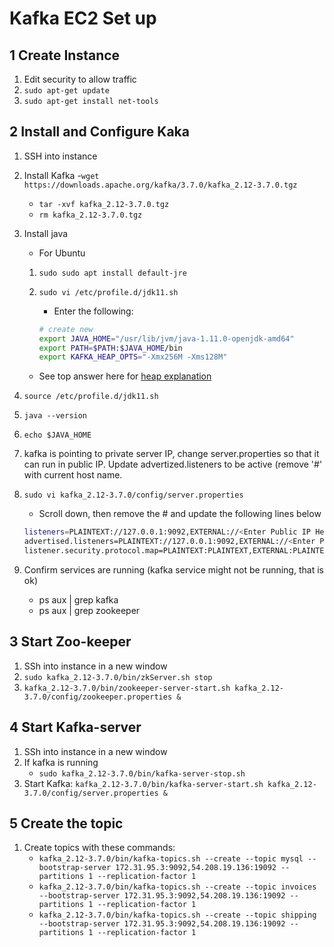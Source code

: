 # Kafka EC2 Set up

## 1 Create Instance

1. Edit security to allow traffic
1. `sudo apt-get update`
1. `sudo apt-get install net-tools`

## 2 Install and Configure Kaka

1. SSH into instance
1. Install Kafka
    -`wget https://downloads.apache.org/kafka/3.7.0/kafka_2.12-3.7.0.tgz`
    - `tar -xvf kafka_2.12-3.7.0.tgz`
    - `rm kafka_2.12-3.7.0.tgz`
1. Install java
    - For Ubuntu
    1. `sudo sudo apt install default-jre`
    1. `sudo vi /etc/profile.d/jdk11.sh`
        - Enter the following:

        ```bash
        # create new
        export JAVA_HOME="/usr/lib/jvm/java-1.11.0-openjdk-amd64"
        export PATH=$PATH:$JAVA_HOME/bin
        export KAFKA_HEAP_OPTS="-Xmx256M -Xms128M"
        ```

    - See top answer here for [heap explanation](https://stackoverflow.com/questions/21448907/kafka-8-and-memory-there-is-insufficient-memory-for-the-java-runtime-environme)
1. `source /etc/profile.d/jdk11.sh`
1. `java --version`
1. `echo $JAVA_HOME`

1. kafka is pointing to private server IP, change server.properties so that it can run in public IP. Update advertized.listeners to be active (remove '#' with current host name.
1. `sudo vi kafka_2.12-3.7.0/config/server.properties`
    - Scroll down, then remove the # and update the following lines below

    ```bash
    listeners=PLAINTEXT://127.0.0.1:9092,EXTERNAL://<Enter Public IP Here>:19092
    advertised.listeners=PLAINTEXT://127.0.0.1:9092,EXTERNAL://<Enter Public IP Here>:19092
    listener.security.protocol.map=PLAINTEXT:PLAINTEXT,EXTERNAL:PLAINTEXT
    ```

1. Confirm services are running (kafka service might not be running, that is ok)
    - ps aux | grep kafka
    - ps aux | grep zookeeper

## 3 Start Zoo-keeper

1. SSh into instance in a new window
1. `sudo kafka_2.12-3.7.0/bin/zkServer.sh stop`
1. `kafka_2.12-3.7.0/bin/zookeeper-server-start.sh kafka_2.12-3.7.0/config/zookeeper.properties &`

## 4 Start Kafka-server

1. SSh into instance in a new window
1. If kafka is running
    - `sudo kafka_2.12-3.7.0/bin/kafka-server-stop.sh`
1. Start Kafka: `kafka_2.12-3.7.0/bin/kafka-server-start.sh kafka_2.12-3.7.0/config/server.properties &`

## 5 Create the topic

1. Create topics with these commands:
    - `kafka_2.12-3.7.0/bin/kafka-topics.sh --create --topic mysql --bootstrap-server 172.31.95.3:9092,54.208.19.136:19092 --partitions 1 --replication-factor 1`
    - `kafka_2.12-3.7.0/bin/kafka-topics.sh --create --topic invoices --bootstrap-server 172.31.95.3:9092,54.208.19.136:19092 --partitions 1 --replication-factor 1`
    - `kafka_2.12-3.7.0/bin/kafka-topics.sh --create --topic shipping --bootstrap-server 172.31.95.3:9092,54.208.19.136:19092 --partitions 1 --replication-factor 1`
